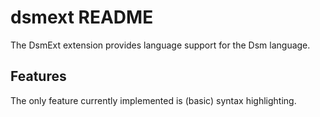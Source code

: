 # dsmext README

The DsmExt extension provides language support for the Dsm language.

## Features

The only feature currently implemented is (basic) syntax highlighting.